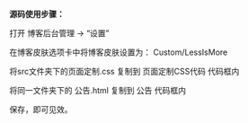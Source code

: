 
**源码使用步骤：**

打开 博客后台管理 → “设置”

在博客皮肤选项卡中将博客皮肤设置为： Custom/LessIsMore

将src文件夹下的页面定制.css 复制到 页面定制CSS代码 代码框内

将同一文件夹下的 公告.html 复制到 公告 代码框内


保存，即可见效。
